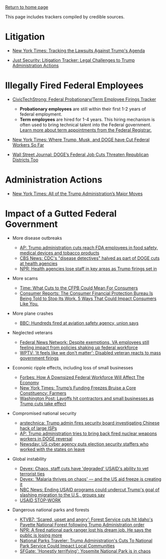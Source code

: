 [Return to home page](README.md)

This page includes trackers compiled by credible sources.

# Litigation
* [New York Times: Tracking the Lawsuits Against Trump's Agenda](https://www.nytimes.com/interactive/2025/us/trump-administration-lawsuits.html?unlocked_article_code=1.xE4.9VlA.NZSFkQ8LDwnT&smid=url-share)

* [Just Security: Litigation Tracker: Legal Challenges to Trump Administration Actions](https://www.justsecurity.org/107087/tracker-litigation-legal-challenges-trump-administration/)

# Illegally Fired Federal Employees
* [CivicTechStrong: Federal Probationary/Term Employee Firings Tracker](https://civictechstrong.org/federal-probationary-term-employee-firings-tracker/)
    * **Probationary employees** are still within their first 1-2 years of federal employment. 
    * **Term employees** are hired for 1-4 years. This hiring mechanism is often used to bring technical talent into the Federal government. [Learn more about term appointments from the Federal Registrar.](https://www.ecfr.gov/current/title-5/chapter-I/subchapter-B/part-316)

* [New York Times: Where Trump, Musk, and DOGE have Cut Federal Workers So Far](https://www.nytimes.com/interactive/2025/02/11/us/politics/trump-musk-doge-federal-workers.html?unlocked_article_code=1.xE4.nznv.BSeYFQdp-gw9&smid=url-share)

* [Wall Street Journal: DOGE’s Federal Job Cuts Threaten Republican Districts Too](https://www.wsj.com/politics/policy/federal-workers-doge-job-cuts-maps-988416ec)

# Administration Actions
* [New York Times: All of the Trump Administration’s Major Moves](https://www.nytimes.com/interactive/2025/us/trump-agenda-2025.html?unlocked_article_code=1.xE4.qNem.x-SBcxh2p2Mt&smid=url-share)

# Impact of a Gutted Federal Government

* More disease outbreaks
    * [AP: Trump administration cuts reach FDA employees in food safety, medical devices and tobacco products](https://apnews.com/article/fda-job-cuts-trump-hhs-kennedy-cdc-nih-76dee97eee8209b2605fadac34427aab)
    * [CBS News: CDC's "disease detectives" halved as part of DOGE cuts at health agencies](https://www.cbsnews.com/news/cdc-disease-detectives-doge-cuts-health-agencies/)
    * [NPR: Health agencies lose staff in key areas as Trump firings set in](https://www.npr.org/sections/shots-health-news/2025/02/17/nx-s1-5300052/federal-employees-layoffs-cdc-nih-fda)

* More scams
    * [Time: What Cuts to the CFPB Could Mean For Consumers](https://time.com/7222139/consumer-financial-protection-bureau-cuts/)
    * [Consumer Reports: The Consumer Financial Protection Bureau Is Being Told to Stop Its Work. 5 Ways That Could Impact Consumers Like You.](https://www.consumerreports.org/consumer-protection/how-cfpb-changes-could-impact-consumers-a2527371632/)

* More plane crashes
    * [BBC: Hundreds fired at aviation safety agency, union says](https://www.bbc.com/news/articles/cly9y1e1kpjo)

* Neglected veterans
    * [Federal News Network: Despite exemptions, VA employees still feeling impact from policies shaking up federal workforce](https://federalnewsnetwork.com/veterans-affairs/2025/02/va-employees-feel-impact-from-policies-shaking-up-federal-workforce-despite-exemptions/)
    * [WPTV: 'It feels like we don't matter': Disabled veteran reacts to mass government firings](https://www.wptv.com/wptv-investigates/it-feels-like-we-dont-matter-disabled-veteran-reacts-to-mass-government-firings)

* Economic ripple effects, including loss of small businesses
    * [Forbes: How A Downsized Federal Workforce Will Affect The Economy](https://www.forbes.com/sites/edwardsegal/2025/02/13/the-challenges-and-opportunities-of-a-downsized-federal-workforce/)
    * [New York Times: Trump’s Funding Freezes Bruise a Core Constituency: Farmers](https://www.nytimes.com/2025/02/13/us/politics/trump-funding-freeze-farmers.html)
    * [Washington Post: Layoffs hit contractors and small businesses as Trump cuts take effect](https://www.washingtonpost.com/business/2025/02/06/layoffs-furloughs-government-contracts-grants/)

* Compromised national security
    * [arstechnica: Trump admin fires security board investigating Chinese hack of large ISPs ](https://arstechnica.com/tech-policy/2025/01/trump-admin-fires-homeland-security-advisory-boards-blaming-agendas/)
    * [AP: Trump administration tries to bring back fired nuclear weapons workers in DOGE reversal](https://apnews.com/article/nuclear-doge-firings-trump-federal-916e6819104f04f44c345b7dde4904d5)
    * [Newsday: US cyber agency puts election security staffers who worked with the states on leave](https://www.newsday.com/news/nation/election-security-cisa-kristi-noem-cybersecurity-l51477)


* Global instability
    * [Devex: Chaos, staff cuts have 'degraded' USAID's ability to vet terrorist ties](https://www.devex.com/news/chaos-staff-cuts-have-degraded-usaid-s-ability-to-vet-terrorist-ties-109357)
    * [Devex: 'Malaria thrives on chaos' — and the US aid freeze is creating it](https://www.devex.com/news/malaria-thrives-on-chaos-and-the-us-aid-freeze-is-creating-it-109288)
    * [NBC News: Ending USAID programs could undercut Trump's goal of slashing migration to the U.S., groups say](https://www.nbcnews.com/news/latino/cutting-usaid-migration-us-border-rcna191169)
    * [USAID STOP-WORK](https://www.usaidstopwork.com/)

* Dangerous national parks and forests
    * [KTVB7: ‘Scared, upset and angry’: Forest Service cuts hit Idaho's Payette National Forest following Trump Administration order](https://www.ktvb.com/article/news/local/scared-upset-and-angry-forest-service-cuts-hit-idahos-payette-national-forest-following-trump-administration-order/277-baa5c585-4982-4498-ac3a-dc3d3788d0a6)
    * [NPR: A fired national park ranger lost his dream job. He says the public is losing more](https://www.npr.org/2025/02/17/nx-s1-5298684/national-park-ranger-trump-job-cuts-nps)
    * [National Parks Traveler: Trump Administration's Cuts To National Park Service Could Impact Local Communities](https://www.nationalparkstraveler.org/2025/02/trump-administrations-cuts-national-park-service-could-impact-local-communities)
    * [SFGate: 'Honestly terrifying': Yosemite National Park is in chaos](https://www.sfgate.com/california-parks/article/yosemite-national-park-in-chaos-20163260.php)